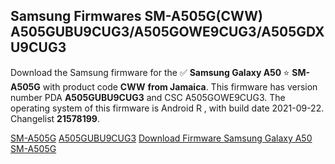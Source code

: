 <h2>Samsung Firmwares SM-A505G(CWW) A505GUBU9CUG3/A505GOWE9CUG3/A505GDXU9CUG3</h2>
Download the Samsung firmware for the ✅ <strong>Samsung Galaxy A50 </strong> ⭐ <strong>SM-A505G</strong> with product code <strong>CWW</strong> <strong> from Jamaica</strong>. This firmware has version number PDA <strong>A505GUBU9CUG3</strong> and CSC A505GOWE9CUG3. The operating system of this firmware is Android R , with build date 2021-09-22. Changelist <strong>21578199</strong>.


[SM-A505G](https://samfirm.shop/samsung/model/SM-A505G)
[A505GUBU9CUG3](https://samfirm.shop/samsung/pda/A505GUBU9CUG3)
[Download Firmware Samsung Galaxy A50 SM-A505G](https://samfirm.shop/samsung/firmware/459003)
